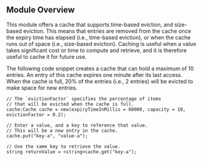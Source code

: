 ## Module Overview
This module offers a cache that supports time-based eviction, and size-based eviction. This means that entries are 
removed from the cache once the expiry time has elapsed (i.e., time-based eviction), or when the cache runs out of 
space (i.e., size-based eviction). Caching is useful when a value takes significant cost or time to compute and 
retrieve, and it is therefore useful to cache it for future use.

The following code snippet creates a cache that can hold a maximum of 10 entries. An entry of this cache expires 
one minute after its last access. When the cache is full, 20% of the entries (i.e., 2 entries) will be evicted to make 
space for new entries.

```ballerina
// The `evictionFactor` specifies the percentage of items
// that will be evicted when the cache is full.
cache:Cache cache = new(expiryTimeInMillis = 60000, capacity = 10, evictionFactor = 0.2);

// Enter a value, and a key to reference that value.
// This will be a new entry in the cache.
cache.put("key-a", "value-a");

// Use the same key to retrieve the value.
string returnValue = <string>cache.get("key-a");
```

